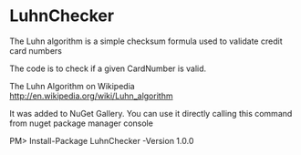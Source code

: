 # LuhnChecker
The Luhn algorithm is a simple checksum formula used to validate credit card numbers 

The code is to check if a given CardNumber is valid.


The Luhn Algorithm on Wikipedia http://en.wikipedia.org/wiki/Luhn_algorithm


It was added to NuGet Gallery. You can use it directly calling this command from nuget package manager console 

PM> Install-Package LuhnChecker -Version 1.0.0
